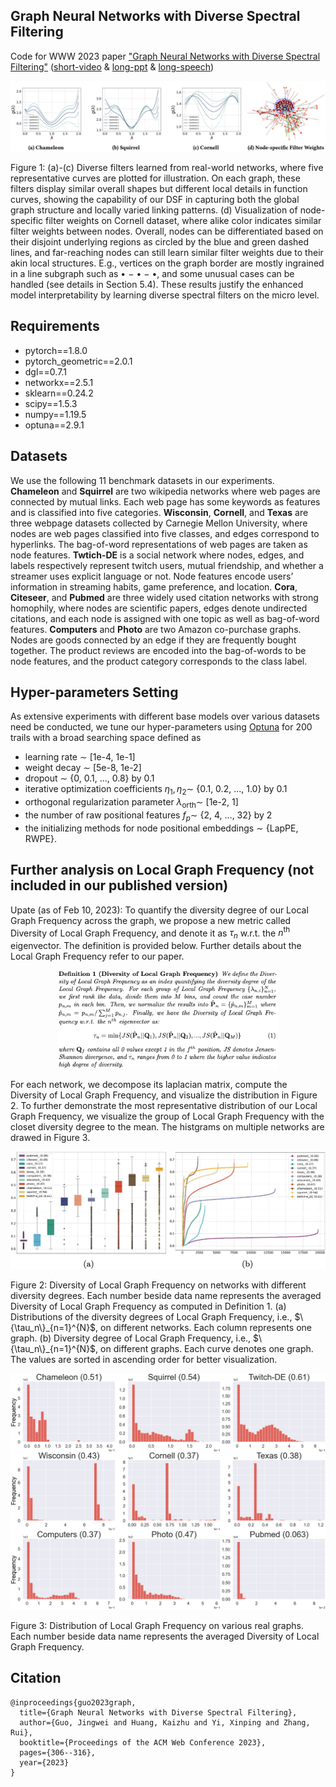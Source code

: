 ## Graph Neural Networks with Diverse Spectral Filtering
Code for WWW 2023 paper ["Graph Neural Networks with Diverse Spectral Filtering"](https://dl.acm.org/doi/pdf/10.1145/3543507.3583324) ([short-video](https://slideslive.com/39000277) & [long-ppt](https://github.com/jingweio/DSF/blob/main/dsf_pre.pdf) & [long-speech](https://github.com/jingweio/DSF/blob/main/dsf_speech.pdf))


<p align = "center">
<img src = "https://github.com/jingweio/DSF/blob/main/figures/Intep.png">
</p>
<p align = "left">
Figure 1: (a)-(c) Diverse filters learned from real-world networks, where five representative curves are plotted for illustration. On each graph, these filters display similar overall shapes but different local details in function curves, showing the capability of our DSF in capturing both the global graph structure and locally varied linking patterns. (d) Visualization of node-specific filter weights on Cornell dataset, where alike color indicates similar filter weights between nodes. Overall, nodes can be differentiated based on their disjoint underlying regions as circled by the blue and green dashed lines, and far-reaching nodes can still learn similar filter weights due to their akin local structures. E.g., vertices on the graph border are mostly ingrained in a line subgraph such as • − • − •, and some unusual cases can be handled (see details in Section 5.4). These results justify the enhanced model interpretability by learning diverse spectral filters on the micro level.
</p>


## Requirements
- pytorch==1.8.0
- pytorch_geometric==2.0.1
- dgl==0.7.1
- networkx==2.5.1
- sklearn==0.24.2
- scipy==1.5.3
- numpy==1.19.5
- optuna==2.9.1

## Datasets
We use the following 11 benchmark datasets in our experiments.
**Chameleon** and **Squirrel** are two wikipedia networks where web pages are connected by mutual links. Each web page has some keywords as features and is classified into five categories. 
**Wisconsin**, **Cornell**, and **Texas** are three webpage datasets collected by Carnegie Mellon University, where nodes are web pages classified into five classes, and edges correspond to hyperlinks. The bag-of-word representations of web pages are taken as node features.
**Twtich-DE** is a social network where nodes, edges, and labels respectively represent twitch users, mutual friendship, and whether a streamer uses explicit language or not. Node features encode users’ information in streaming habits, game preference, and location.
**Cora**, **Citeseer**, and **Pubmed** are three widely used citation networks with strong homophily, where nodes are scientific papers, edges denote undirected citations, and each node is assigned with one topic as well as bag-of-word features.
**Computers** and **Photo** are two Amazon co-purchase graphs. Nodes are goods connected by an edge if they are frequently bought together. The product reviews are encoded into the bag-of-words to be node features, and the product category corresponds to the class label.

## Hyper-parameters Setting
As extensive experiments with different base models over various datasets need be conducted, we tune our hyper-parameters using [Optuna](https://github.com/optuna/optuna) for 200 trails with a broad searching space defined as
- learning rate $\sim$ [1e-4, 1e-1]
- weight decay $\sim$ [5e-8, 1e-2]
- dropout $\sim$ {0, 0.1, ..., 0.8} by 0.1
- iterative optimization coefficients $\eta_1, \eta_2 \sim$ {0.1, 0.2, ..., 1.0} by 0.1
- orthogonal regularization parameter $\lambda_\text{orth} \sim$ [1e-2, 1]
- the number of raw positional features $f_p \sim$ {2, 4, ..., 32} by 2
- the initializing methods for node positional embeddings $\sim$ {LapPE, RWPE}.

## Further analysis on Local Graph Frequency (not included in our published version)
Upate (as of Feb 10, 2023): To quantify the diversity degree of our Local Graph Frequency across the graph, we propose a new metric called Diversity of Local Graph Frequency, and denote it as $\tau_n$ w.r.t. the $n^{\text{th}}$ eigenvector. The definition is provided below. Further details about the Local Graph Frequency refer to our paper.

<p align = "center">
<img src=https://github.com/jingweio/DSF/blob/main/figures/divLGF.png width=70% />
</p>
  
For each network, we decompose its laplacian matrix, compute the Diversity of Local Graph Frequency, and visualize the distribution in Figure 2. To further demonstrate the most representative distribution of our Local Graph Frequency, we visualize the group of Local Graph Frequency with the closet diversity degree to the mean. The histgrams on multiple networks are drawed in Figure 3.

<p align = "center">
<img src = https://github.com/jingweio/DSF/blob/main/figures/staDis_distrib.png>
</p>
<p align = "left">
Figure 2: Diversity of Local Graph Frequency on networks with different diversity degrees. Each number beside data name represents the averaged Diversity of Local Graph Frequency as computed in Definition 1. (a) Distributions of the diversity degrees of Local Graph Frequency, i.e., $\{\tau_n\}_{n=1}^{N}$, on different networks. Each column represents one graph. (b) Diversity degree of Local Graph Frequency, i.e., $\{\tau_n\}_{n=1}^{N}$, on different graphs. Each curve denotes one graph. The values are sorted in ascending order for better visualization.
</p>

<p align = "center">
<img src = "https://github.com/jingweio/DSF/blob/main/figures/main__LocUfreq_histgram_typical.png">
</p>

<p align = "left">
Figure 3: Distribution of Local Graph Frequency on various real graphs. Each number beside data name represents the averaged Diversity of Local Graph Frequency.
</p>


## Citation
```
@inproceedings{guo2023graph,
  title={Graph Neural Networks with Diverse Spectral Filtering},
  author={Guo, Jingwei and Huang, Kaizhu and Yi, Xinping and Zhang, Rui},
  booktitle={Proceedings of the ACM Web Conference 2023},
  pages={306--316},
  year={2023}
}
```
